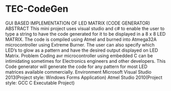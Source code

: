 # TEC-CodeGen
GUI BASED IMPLEMENTATION OF LED MATRIX (CODE GENERATOR)
ABSTRACT
This mini project uses visual studio and c# to enable the user to type a string to have the code generated for it to be displayed in a 8 x 8 LED MATRIX. The code is compiled using Atmel and burned into Atmega32A microcontroller using Extreme Burner. The user can also specify which LED’s to glow as a pattern and have the desired output displayed on LED Matrix.
Problem
Coding avr microcontroller using embedded C can be intimidating sometimes for Electronics engineers and other developers. This Code generator will generate the code for any pattern for most LED matrices available commercially.
Environment
Microsoft Visual Studio 2013(Project style: Windows Forms Application)
Atmel Studio 2010(Project style: GCC C Executable Project)
